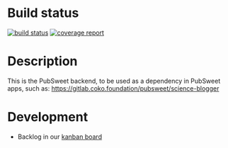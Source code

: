# Build status

[![build status](https://gitlab.coko.foundation/pubsweet/pubsweet-backend/badges/master/build.svg)](https://gitlab.coko.foundation/pubsweet/pubsweet-backend/builds)
[![coverage report](https://gitlab.coko.foundation/pubsweet/pubsweet-backend/badges/master/coverage.svg)](https://gitlab.coko.foundation/pubsweet/pubsweet-backend/commits/master)
# Description

This is the PubSweet backend, to be used as a dependency in PubSweet apps, such as: https://gitlab.coko.foundation/pubsweet/science-blogger

# Development
- Backlog in our [kanban board](http://wekan.coko.foundation/b/fawY3QiLDhmY4Z9pf/pubsweet-core)
